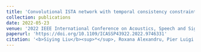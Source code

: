 ```yaml
---
title: 'Convolutional ISTA network with temporal consistency constraints for video reconstruction from event cameras'
collection: publications
date: 2022-05-23
venue: '2022 IEEE International Conference on Acoustics, Speech and Signal Processing (ICASSP)'
paperurl: 'https://doi.org/10.1109/ICASSP43922.2022.9746331'
citation: '<b>Siying Liu</b><sup>*</sup>, Roxana Alexandru, Pier Luigi Dragott. (2020). <i>ICASSP 2022-2022 IEEE International Conference on Acoustics, Speech and Signal Processing (ICASSP)</i>. 1935-1939.'
---
```

